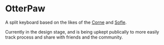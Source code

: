# OtterPaw
A split keyboard based on the likes of the [Corne](https://github.com/foostan/crkbd/) and [Sofle](https://github.com/josefadamcik/SofleKeyboard).

Currently in the design stage, and is being upkept publically to more easily track process and share with friends and the community.
